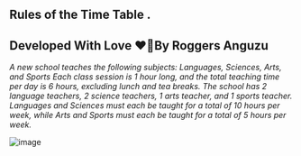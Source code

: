 ## Rules of the Time Table .
## Developed With Love ❤️📒By Roggers Anguzu
*A new school teaches the following subjects: Languages, Sciences, Arts, and Sports*
*Each class session is 1 hour long, and the total teaching time per day is 6 hours,*
*excluding lunch and tea breaks. The school has 2 language teachers, 2 science teachers,*
*1 arts teacher, and 1 sports teacher. Languages and Sciences must each be taught for a total* 
*of 10 hours per week, while Arts and Sports must each be taught for a total of 5 hours per week.*

![image](https://github.com/user-attachments/assets/376d0cf3-f8e1-4e27-9d30-fd60dd1023bb)

